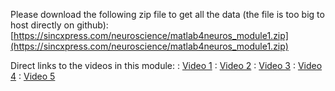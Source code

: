 Please download the following zip file to get all the data (the file is too big to host directly on github):
[https://sincxpress.com/neuroscience/matlab4neuros_module1.zip](https://sincxpress.com/neuroscience/matlab4neuros_module1.zip)

Direct links to the videos in this module:
: [Video 1](https://www.youtube.com/watch?v=ij8npj87Hg8&list=PLn0OLiymPak1b2aYULx6hDVU7wSGEUJqw&index=1&ab_channel=MikeXCohen)
: [Video 2](https://www.youtube.com/watch?v=OoOOlbMBW_Q&list=PLn0OLiymPak1b2aYULx6hDVU7wSGEUJqw&index=2&ab_channel=MikeXCohen)
: [Video 3](https://www.youtube.com/watch?v=YWP8G1qLrL4&list=PLn0OLiymPak1b2aYULx6hDVU7wSGEUJqw&index=3&ab_channel=MikeXCohen)
: [Video 4](https://www.youtube.com/watch?v=AogdorH6FVo&list=PLn0OLiymPak1b2aYULx6hDVU7wSGEUJqw&index=4&ab_channel=MikeXCohen)
: [Video 5](https://www.youtube.com/watch?v=QjdVuzwwx1k&list=PLn0OLiymPak1b2aYULx6hDVU7wSGEUJqw&index=5&ab_channel=MikeXCohen)

